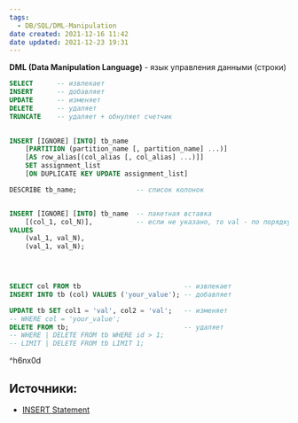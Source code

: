 ```yaml
---
tags:
  - DB/SQL/DML-Manipulation
date created: 2021-12-16 11:42
date updated: 2021-12-23 19:31
---
```


**DML (Data Manipulation Language)** - язык управления данными (строки)

```sql
SELECT 		-- извлекает
INSERT 		-- добавляет
UPDATE 		-- изменяет 
DELETE		-- удаляет
TRUNCATE 	-- удаляет + обнуляет счетчик

	
INSERT [IGNORE] [INTO] tb_name
    [PARTITION (partition_name [, partition_name] ...)]
    [AS row_alias[(col_alias [, col_alias] ...)]]
    SET assignment_list
    [ON DUPLICATE KEY UPDATE assignment_list]
```

```sql
DESCRIBE tb_name; 				-- список колонок


INSERT [IGNORE] [INTO] tb_name	-- пакетная вставка 
	[(col_1, col_N)],		    -- если не указано, то val - по порядку
VALUES
	(val_1, val_N),
	(val_1, val_N);



	
SELECT col FROM tb							-- извлекает
INSERT INTO tb (col) VALUES ('your_value');	-- добавляет

UPDATE tb SET col1 = 'val', col2 = 'val';	-- изменяет 
-- WHERE col = 'your_value';
DELETE FROM tb;								-- удаляет
-- WHERE | DELETE FROM tb WHERE id > 1;
-- LIMIT | DELETE FROM tb LIMIT 1;

```

^h6nx0d

## Источники:

- [INSERT Statement](https://dev.mysql.com/doc/refman/8.0/en/insert.html)
